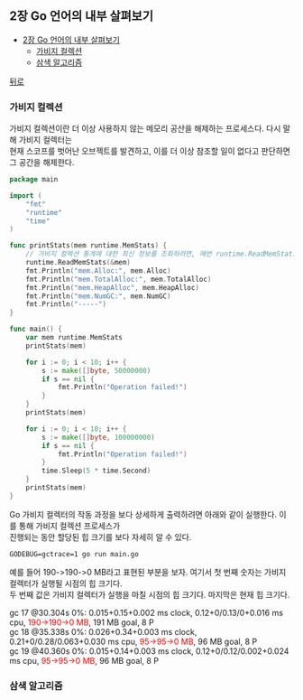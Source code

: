 ## 2장 Go 언어의 내부 살펴보기

- [2장 Go 언어의 내부 살펴보기](#2장-go-언어의-내부-살펴보기)
  - [가비지 컬렉션](#가비지-컬렉션)
  - [삼색 알고리즘](#삼색-알고리즘)

[뒤로](https://github.com/junhaeng90/GolangStudy/tree/main/MasteringGo)

### 가비지 컬렉션
가비지 컬렉션이란 더 이상 사용하지 않는 메모리 공산을 해제하는 프로세스다. 다시 말해 가비지 컬렉터는 <br>
현재 스코프를 벗어난 오브젝트를 발견하고, 이를 더 이상 참조할 일이 없다고 판단하면 그 공간을 해제한다.
```go
package main

import (
	"fmt"
	"runtime"
	"time"
)

func printStats(mem runtime.MemStats) {
	// 가비지 컬렉션 통계에 대한 최신 정보를 조회하려면, 매번 runtime.ReadMemStats() 함수르 호출해야한다.
	runtime.ReadMemStats(&mem)
	fmt.Println("mem.Alloc:", mem.Alloc)
	fmt.Println("mem.TotalAlloc:", mem.TotalAlloc)
	fmt.Println("mem.HeapAlloc", mem.HeapAlloc)
	fmt.Println("mem.NumGC:", mem.NumGC)
	fmt.Println("-----")
}

func main() {
	var mem runtime.MemStats
	printStats(mem)

	for i := 0; i < 10; i++ {
		s := make([]byte, 50000000)
		if s == nil {
			fmt.Println("Operation failed!")
		}
	}
	printStats(mem)

	for i := 0; i < 10; i++ {
		s := make([]byte, 100000000)
		if s == nil {
			fmt.Println("Operation failed!")
		}
		time.Sleep(5 * time.Second)
	}
	printStats(mem)
}
```

Go 가비지 컬렉터의 작동 과정을 보다 상세하게 출력하려면 아래와 같이 실행한다. 이를 통해 가비지 컬렉션 프로세스가 <br>
진행되는 동안 할당된 힙 크기를 보다 자세히 알 수 있다.
```
GODEBUG=gctrace=1 go run main.go
```

예를 들어 190->190->0 MB라고 표현된 부분을 보자. 여기서 첫 번째 숫자는 가비지 컬렉터가 실행될 시점의 힙 크기다. <br>
두 번째 값은 가비지 컬렉터가 실행을 마칠 시점의 힙 크기다. 마지막은 현재 힙 크기다. <br>

gc 17 @30.304s 0%: 0.015+0.15+0.002 ms clock, 0.12+0/0.13/0+0.016 ms cpu, <span style="color:red">190->190->0 MB</span>, 191 MB goal, 8 P <br>
gc 18 @35.338s 0%: 0.026+0.34+0.003 ms clock, 0.21+0/0.28/0.063+0.030 ms cpu, <span style="color:red">95->95->0 MB</span>, 96 MB goal, 8 P <br>
gc 19 @40.360s 0%: 0.015+0.14+0.003 ms clock, 0.12+0/0.12/0.002+0.024 ms cpu, <span style="color:red">95->95->0 MB</span>, 96 MB goal, 8 P <br>

### 삼색 알고리즘